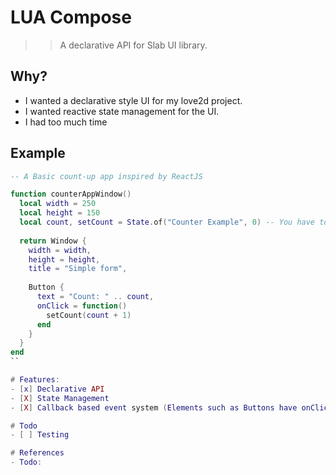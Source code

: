 # LUA Compose
>> A declarative API for Slab UI library. 

## Why?
- I wanted a declarative style UI for my love2d project. 
- I wanted reactive state management for the UI. 
- I had too much time

## Example
```lua
-- A Basic count-up app inspired by ReactJS

function counterAppWindow() 
  local width = 250
  local height = 150
  local count, setCount = State.of("Counter Example", 0) -- You have to provide your own state id. :(
    
  return Window {
    width = width,
    height = height,
    title = "Simple form",
    
    Button {
      text = "Count: " .. count,
      onClick = function()
        setCount(count + 1)
      end
    }
  }
end
``

# Features: 
- [x] Declarative API
- [X] State Management
- [X] Callback based event system (Elements such as Buttons have onClick callback functions, etc)

# Todo
- [ ] Testing

# References
- Todo:
